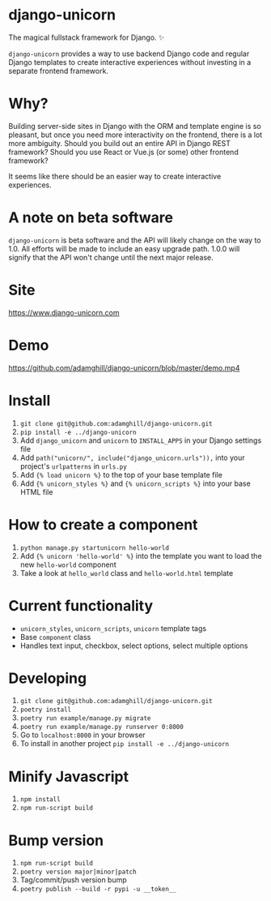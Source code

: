 # django-unicorn
The magical fullstack framework for Django. ✨

`django-unicorn` provides a way to use backend Django code and regular Django templates to create interactive experiences without investing in a separate frontend framework.

# Why?
Building server-side sites in Django with the ORM and template engine is so pleasant, but once you need more interactivity on the frontend, there is a lot more ambiguity. Should you build out an entire API in Django REST framework? Should you use React or Vue.js (or some) other frontend framework?

It seems like there should be an easier way to create interactive experiences.

# A note on beta software
`django-unicorn` is beta software and the API will likely change on the way to 1.0. All efforts will be made to include an easy upgrade path. 1.0.0 will signify that the API won't change until the next major release.

# Site
https://www.django-unicorn.com

# Demo
https://github.com/adamghill/django-unicorn/blob/master/demo.mp4

# Install
1. `git clone git@github.com:adamghill/django-unicorn.git`
1. `pip install -e ../django-unicorn`
1. Add `django_unicorn` and `unicorn` to `INSTALL_APPS` in your Django settings file
1. Add `path("unicorn/", include("django_unicorn.urls")),` into your project's `urlpatterns` in `urls.py`
1. Add `{% load unicorn %}` to the top of your base template file
1. Add `{% unicorn_styles %}` and `{% unicorn_scripts %}` into your base HTML file

# How to create a component
1. `python manage.py startunicorn hello-world`
1. Add `{% unicorn 'hello-world' %}` into the template you want to load the new `hello-world` component
1. Take a look at `hello_world` class and `hello-world.html` template

# Current functionality
- `unicorn_styles`, `unicorn_scripts`, `unicorn` template tags
- Base `component` class
- Handles text input, checkbox, select options, select multiple options

# Developing
1. `git clone git@github.com:adamghill/django-unicorn.git`
1. `poetry install`
1. `poetry run example/manage.py migrate`
1. `poetry run example/manage.py runserver 0:8000`
1. Go to `localhost:8000` in your browser
1. To install in another project `pip install -e ../django-unicorn`

# Minify Javascript
1. `npm install`
1. `npm run-script build`

# Bump version
1. `npm run-script build`
1. `poetry version major|minor|patch`
1. Tag/commit/push version bump
1. `poetry publish --build -r pypi -u __token__`
